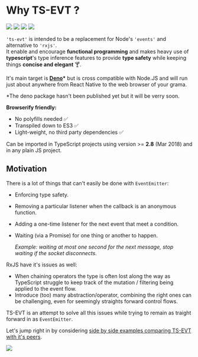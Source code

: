 # Why TS-EVT ?

![](https://img.shields.io/bundlephobia/min/ts-evt) ![](https://img.shields.io/bundlephobia/minzip/ts-evt) ![](https://img.shields.io/david/garronej/ts-evt) ![](https://img.shields.io/npm/l/ts-evt)

`'ts-evt'` is intended to be a replacement for Node's `'events'` and alternative to `'rxjs'`.  
It enable and encourage **functional programming** and makes heavy use of **typescript**'s type inference features to provide **type safety** while keeping things **concise and elegant** 🍸.

It's main target is [**Deno**](https://github.com/denoland/deno)**\***  but is cross compatible with Node.JS and will run just about anywhere from React Native to the web browser of your grama.

\*The deno package hasn't been published yet but it will be verry soon.

**Browserify friendly:**

* No polyfills needed ✅  
* Transpiled down to ES3 ✅  
* Light-weight, no third party dependencies ✅   

Can be imported in TypeScript projects using version &gt;= **2.8** \(Mar 2018\) and in any plain JS project.

## Motivation

There is a lot of things that can't easily be done with `EventEmitter`:

* Enforcing type safety. 
* Removing a particular listener when the callback is an anonymous function.
* Adding a one-time listener for the next event that meet a condition.
* Waiting \(via a Promise\) for one thing or another to happen.

  _Example: waiting at most one second for the next message, stop waiting if the socket disconnects._

RxJS have it's issues as well:

* When chaining operators the type is often lost along the way as TypeScript struggle to keep track of the mutation / filtering being applied to the event flow.
* Introduce \(too\) many abstraction/operator, combining the right ones can be challenging, even for seemingly straights forward control flows.

TS-EVT is an attempt to solve all this issues while trying to remain as traight forward in as `EventEmitter`.

Let's jump right in by considering [side by side examples comparing TS-EVT with it's peers](https://docs.ts-evt.dev/overview).

![](https://ts-evt.dev/assets/img/gun-vs-sword.gif)


